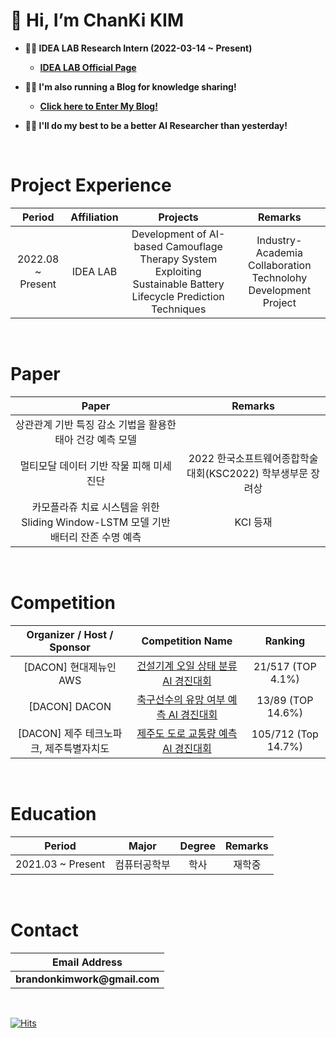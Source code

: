 # __👋 Hi, I’m ChanKi KIM__
 
* __👨‍💻 IDEA LAB Research Intern (2022-03-14 ~ Present)__
    * __[IDEA LAB Official Page](https://sites.google.com/view/idealab-gnu/home)__

* __🏃‍♂️ I'm also running a Blog for knowledge sharing!__
    * __[Click here to Enter My Blog!](https://cktrace.github.io)__

* __🙋‍♂️ I'll do my best to be a better AI Researcher than yesterday!__


<br>


# Project Experience 
| Period | Affiliation | Projects | Remarks |
| :------: | :------: | :------: | :------: |
| 2022.08 ~ Present | IDEA LAB | Development of AI-based Camouflage Therapy System Exploiting Sustainable Battery Lifecycle Prediction Techniques  | Industry-Academia Collaboration Technolohy Development Project |

<br>

# Paper
| Paper | Remarks |
| :------: | :------: |
| 상관관계 기반 특징 감소 기법을 활용한 태아 건강 예측 모델 |  |
| 멀티모달 데이터 기반 작물 피해 미세 진단 | 2022 한국소프트웨어종합학술대회(KSC2022) 학부생부문 장려상  |
| 카모플라쥬 치료 시스템을 위한 Sliding Window-LSTM 모델 기반 배터리 잔존 수명 예측 | KCI 등재 |


<br>

# Competition
| Organizer / Host / Sponsor | Competition Name | Ranking |
| :------: | :------:| :------:|
| [DACON] 현대제뉴인 AWS | [건설기계 오일 상태 분류 AI 경진대회](https://github.com/CKtrace/DACON-Construction-Equipment-Oil-Condition-Classification-AI-Contest) | 21/517 (TOP 4.1%) |
| [DACON] DACON | [축구선수의 유망 여부 예측 AI 경진대회](https://github.com/CKtrace/DACON-Prospect-Soccer-Player-Prediction-AI-Contest) | 13/89 (TOP 14.6%) |
| [DACON] 제주 테크노파크, 제주특별자치도 | [제주도 도로 교통량 예측 AI 경진대회](https://github.com/CKtrace/DACON-Jeju-Island-Road-Traffic-Volume-Prediction-AI-Contest) | 105/712 (Top 14.7%) |

<br>

# Education
| Period | Major | Degree | Remarks |
| :------: | :------: | :------: | :------: |
| 2021.03 ~ Present | 컴퓨터공학부 | 학사 | 재학중 |

<br>

# Contact
|Email Address|
| :----: |
|__brandonkimwork@gmail.com__|

</br>

[![Hits](https://hits.seeyoufarm.com/api/count/incr/badge.svg?url=https%3A%2F%2Fgithub.com%2FCKtrace&count_bg=%23A0A09F&title_bg=%23000000&icon=&icon_color=%23FFFFFF&title=hits&edge_flat=false)](https://hits.seeyoufarm.com)
